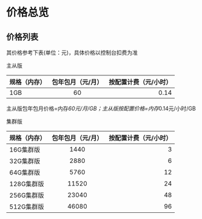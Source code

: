 # 价格总览
##  价格列表
其价格参考下表(单位：元)，具体价格以控制台扣费为准

主从版

规格（内存）|包年包月（元/月）|按配置计费（元/小时）
---|:--:|---:
1GB|60|0.14

主从版包年包月价格=内存*60元/月/GB；主从版按配置价格=内存*0.14元/小时/GB

集群版

规格（内存）|包年包月（元/月）|按配置计费（元/小时）
---|:--:|---:
16G集群版|1440|3
32G集群版|2880|6
64G集群版|5760|12
128G集群版|11520|24
256G集群版|23040|48
512G集群版|46080|96
